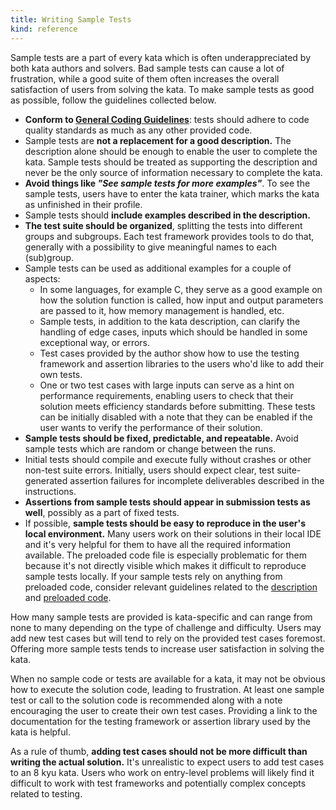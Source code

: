 ```yaml
---
title: Writing Sample Tests
kind: reference
---
```


Sample tests are a part of every kata which is often underappreciated by both kata authors and solvers. Bad sample tests can cause a lot of frustration, while a good suite of them often increases the overall satisfaction of users from solving the kata. To make sample tests as good as possible, follow the guidelines collected below.

- **Conform to [General Coding Guidelines][authoring-guidelines-general-coding]**: tests should adhere to code quality standards as much as any other provided code.
- Sample tests are **not a replacement for a good description.** The description alone should be enough to enable the user to complete the kata. Sample tests should be treated as supporting the description and never be the only source of information necessary to complete the kata.
- **Avoid things like _"See sample tests for more examples"_**. To see the sample tests, users have to enter the kata trainer, which marks the kata as unfinished in their profile.
- Sample tests should **include examples described in the description.**
- **The test suite should be organized**, splitting the tests into different groups and subgroups. Each test framework provides tools to do that, generally with a possibility to give meaningful names to each (sub)group.
- Sample tests can be used as additional examples for a couple of aspects:
  - In some languages, for example C, they serve as a good example on how the solution function is called, how input and output parameters are passed to it, how memory management is handled, etc.
  - Sample tests, in addition to the kata description, can clarify the handling of edge cases, inputs which should be handled in some exceptional way, or errors.
  - Test cases provided by the author show how to use the testing framework and assertion libraries to the users who'd like to add their own tests.
  - One or two test cases with large inputs can serve as a hint on performance requirements, enabling users to check that their solution meets efficiency standards before submitting. These tests can be initially disabled with a note that they can be enabled if the user wants to verify the performance of their solution.
- **Sample tests should be fixed, predictable, and repeatable.** Avoid sample tests which are random or change between the runs.
- Initial tests should compile and execute fully without crashes or other non-test suite errors. Initially, users should expect clear, test suite-generated assertion failures for incomplete deliverables described in the instructions.
- **Assertions from sample tests should appear in submission tests as well**, possibly as a part of fixed tests.
- If possible, **sample tests should be easy to reproduce in the user's local environment.** Many users work on their solutions in their local IDE and it's very helpful for them to have all the required information available. The preloaded code file is especially problematic for them because it's not directly visible which makes it difficult to reproduce sample tests locally. If your sample tests rely on anything from preloaded code, consider relevant guidelines related to the [description][authoring-guidelines-description] and [preloaded code][authoring-guidelines-preloaded].


How many sample tests are provided is kata-specific and can range from none to many depending on the type of challenge and difficulty. Users may add new test cases but will tend to rely on the provided test cases foremost. Offering more sample tests tends to increase user satisfaction in solving the kata.

When no sample code or tests are available for a kata, it may not be obvious how to execute the solution code, leading to frustration. At least one sample test or call to the solution code is recommended along with a note encouraging the user to create their own test cases. Providing a link to the documentation for the testing framework or assertion library used by the kata is helpful.

As a rule of thumb, **adding test cases should not be more difficult than writing the actual solution.** It's unrealistic to expect users to add test cases to an 8 kyu kata. Users who work on entry-level problems will likely find it difficult to work with test frameworks and potentially complex concepts related to testing.

[authoring-guidelines-general-coding]: /authoring/guidelines/coding/
[authoring-guidelines-description]: /authoring/guidelines/description/
[authoring-guidelines-preloaded]: /authoring/guidelines/preloaded/
